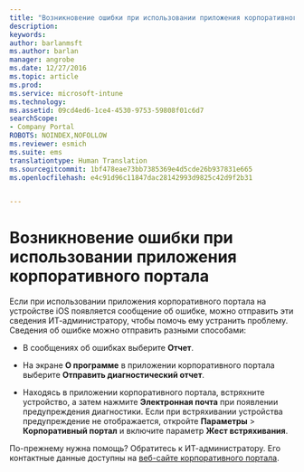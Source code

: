 ```yaml
---
title: "Возникновение ошибки при использовании приложения корпоративного портала | Документы Майкрософт"
description: 
keywords: 
author: barlanmsft
ms.author: barlan
manager: angrobe
ms.date: 12/27/2016
ms.topic: article
ms.prod: 
ms.service: microsoft-intune
ms.technology: 
ms.assetid: 09cd4ed6-1ce4-4530-9753-59808f01c6d7
searchScope:
- Company Portal
ROBOTS: NOINDEX,NOFOLLOW
ms.reviewer: esmich
ms.suite: ems
translationtype: Human Translation
ms.sourcegitcommit: 1bf478eae73bb7385369e4d5cde26b937831e665
ms.openlocfilehash: e4c91d96c11847dac28142993d9825c42d9f2b31


---
```



# <a name="you-get-an-error-while-using-the-company-portal-app"></a>Возникновение ошибки при использовании приложения корпоративного портала

Если при использовании приложения корпоративного портала на устройстве iOS появляется сообщение об ошибке, можно отправить эти сведения ИТ-администратору, чтобы помочь ему устранить проблему. Сведения об ошибке можно отправить разными способами:

-   В сообщениях об ошибках выберите **Отчет**.

-   На экране **О программе** в приложении корпоративного портала выберите **Отправить диагностический отчет**.

-   Находясь в приложении корпоративного портала, встряхните устройство, а затем нажмите **Электронная почта** при появлении предупреждения диагностики. Если при встряхивании устройства предупреждение не отображается, откройте **Параметры** > **Корпоративный портал** и включите параметр **Жест встряхивания**.

По-прежнему нужна помощь? Обратитесь к ИТ-администратору. Его контактные данные доступны на [веб-сайте корпоративного портала](http://portal.manage.microsoft.com).



<!--HONumber=Dec16_HO5-->


